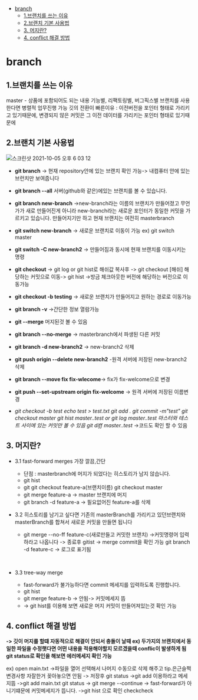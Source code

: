 - [branch](#branch)
  - [1.브랜치를 쓰는 이유](#1브랜치를-쓰는-이유)
  - [2.브랜치 기본 사용법](#2브랜치-기본-사용법)
  - [3. 머지란?](#3-머지란)
  - [4. conflict 해결 방법](#4-conflict-해결-방법)

# branch

## 1.브랜치를 쓰는 이유

master - 상품에 포함되어도 되는 내용
기능별, 리팩토링별, 버그픽스별 브랜치를 사용한다면 병렬적 업무진행 가능
깃의 전환이 빠른이유 : 이전버전을 포인터 형태로 가리키고 있기때문에, 변경되지 않은 커밋은 그 이전 데이터를 가리키는 포인터 형태로 있기때문에

## 2.브랜치 기본 사용법

![스크린샷 2021-10-05 오후 6 03 12](https://user-images.githubusercontent.com/70263597/135993570-06c64b7e-83ad-4578-8241-2e1d84d288c5.png)

- **git branch** -> 현재 repository안에 있는 브랜치 확인 가능-> 내컴퓨터 안에 있는 브런치만 보여줍니다
- **git branch --all** 서버(github와 같은)에있는 브랜치를 볼 수 있습니다.
- **git branch new-branch** ->new-branch라는 이름의 브랜치가 만들어졌고 무언가가 새로 만들어진게 아니라 new-branch라는 새로운 포인터가 동일한 커밋을 가르키고 있습니다.
만들어지기만 하고 현재 브랜치는 여전히 masterbranch
- **git switch new-branch** -> 새로운 브랜치로 이동이 가능
ex) git switch master
- **git switch -C new-branch2** -> 만들어짐과 동시에 현재 브랜치를 이동시키는 명령
- **git checkout** -> git log or git hist로 해쉬값 복사후 -> git checkout [해쉬] 해당하는 커밋으로 이동-> git hist ->방금 체크아웃한 버전에 해당하는 버전으로 이동가능
- **git checkout -b testing** -> 새로운 브랜치가 만들어지고 원하는 경로로 이동가능
- **git branch -v** ->간단한 정보 열람가능
- **git --merge** 머지된것 볼 수 있음
- **git branch --no-merge** -> masterbranch에서 파생된 다른 커밋
- **git branch -d new-branch2** -> new-branch2 삭제
- **git push origin --delete new-branch2** -원격 서버에 저장된 new-branch2 삭제
- **git branch --move fix fix-wlecome**-> fix가 fix-welcome으로 변경
- **git push --set-upstream origin fix-welcome** -> 원격 서버에 저장된 이름변경

- *git checkout -b test
echo test > test.txt
git  add .
git commit -m"test"
git checkout master
git hist master..test or git log master..test 마스터와 테스트 사이에 있는 커밋만 볼 수 있음
git diff master..test* ->코드도 확인 할 수 있음

## 3. 머지란?
  
- 3.1 fast-forward merges 가장 깔끔,간단
  - 단점 : masterbranch에 머지가 되었다는 히스토리가 남지 않습니다.
  - git hist
  - git git checkout feature-a(브랜치이름) git checkout master
  - git merge feature-a -> master 브랜치에 머지
  - git branch -d feature-a -> 필요없어진 feature-a를 삭제</br>
  
- 3.2 히스토리를 남기고 싶다면 기존의 masterBranch를 가리키고 있던브랜치와 masterBranch를 합쳐서 새로운 커밋을 만들면 됩니다
  - git merge --no-ff feature-c(새로만들고 커밋한 브랜치) ->커밋명령어 입력하라고 나옵니다 -> 종료후 gitist -> merge commit을 확인 가능 git branch -d feature-c -> 로그로 표기됨

</br>
  
- 3.3 tree-way merge

  - fast-forward가 불가능하다면 commit 메세지를 입력하도록 진행합니다.
  - git hist
  - git merge feature-b -> 안됨-> 커밋메세지 뜸
  - -> git hist를 이용해 보면 새로운 머지 커밋이 만들어져있는것 확인 가능

## 4. conflict 해결 방법

**-> 깃이 머지를 할떄 자동적으로 해결이 안되서 충돌이 날때 ex) 두가지의 브랜치에서 동일한 파일을 수정햇다면 어떤 내용을 적용해야할지 모르겠을때 conflic이 발생하게 됨
git status로 확인을 해보면 에러메세지 확인 가능**

ex) open main.txt ->파일을 열어 선택해서 나머지 수동으로 삭제 해주고     tip.은근슬쩍 변경사항 자잘한거 꽂아놓으면 안됨
 -> 저장후 git status ->git add 이용하라고 메세지뜸
 ->git add main.txt
 git status -> git merge --continue -> fast-forward가 아니기떄문에 커밋메세지가 뜹니다.
 ->git hist 으로 확인
  checkcheck